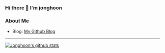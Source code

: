 ### Hi there 👋 I'm jonghoon

### About Me
- Blog: [My Github Blog](https://jonghoonok.github.io)

---
[![Jonghoon's github stats](https://github-readme-stats.vercel.app/api?username=jonghoonok)](https://github.com/anuraghazra/github-readme-stats)

<!--
**jonghoonok/jonghoonok** is a ✨ _special_ ✨ repository because its `README.md` (this file) appears on your GitHub profile.

Here are some ideas to get you started:

- 🔭 I’m currently working on ...
- 🌱 I’m currently learning ...
- 👯 I’m looking to collaborate on ...
- 🤔 I’m looking for help with ...
- 💬 Ask me about ...
- 📫 How to reach me: ...
- 😄 Pronouns: ...
- ⚡ Fun fact: ...
-->
